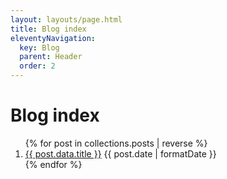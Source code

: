 ```yaml
---
layout: layouts/page.html
title: Blog index
eleventyNavigation:
  key: Blog
  parent: Header
  order: 2
---
```


# Blog index

<ol class="blog-list">
{% for post in collections.posts | reverse %}
  <li>
    <a href="{{post.url}}">{{ post.data.title }}</a>
    <time dateTime={{post.date}}>{{ post.date | formatDate }}</time>
  </li>
{% endfor %}
</ol>
